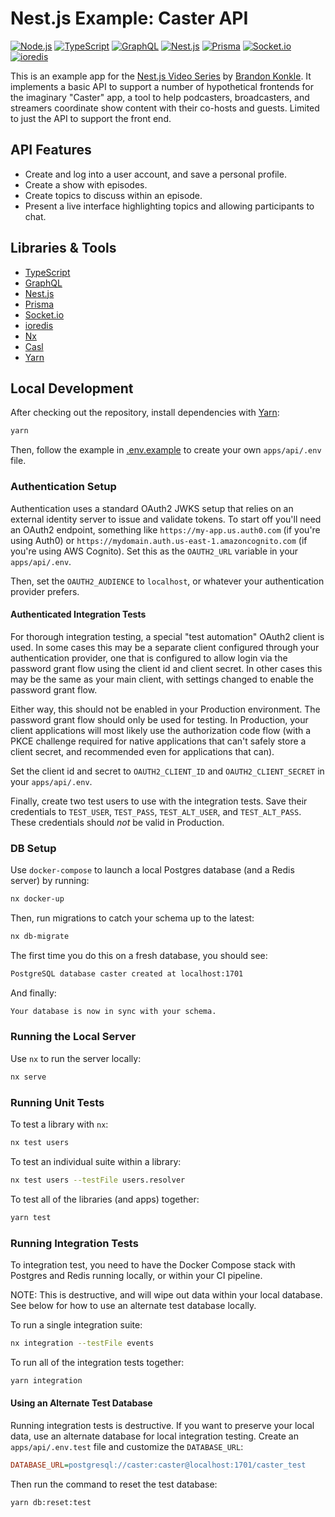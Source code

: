 # Nest.js Example: Caster API

[<img alt="Node.js" src="https://img.shields.io/badge/node-v14+-brightgreen?logo=node.js&style=flat" />](https://nodejs.org/en/)
[<img alt="TypeScript" src="https://img.shields.io/github/package-json/dependency-version/bkonkle/nestjs-example-caster-api/dev/typescript?logo=typescript&style=flat&color=3178c6" />](https://www.typescriptlang.org/)
[<img alt="GraphQL" src="https://img.shields.io/github/package-json/dependency-version/bkonkle/nestjs-example-caster-api/graphql?logo=graphql&style=flat&color=e10098" />](https://graphql.org/)
[<img alt="Nest.js" src="https://img.shields.io/github/package-json/dependency-version/bkonkle/nestjs-example-caster-api/@nestjs/core?logo=nestjs&style=flat&color=ea2845" />](https://nestjs.com/)
[<img alt="Prisma" src="https://img.shields.io/github/package-json/dependency-version/bkonkle/nestjs-example-caster-api/@prisma/client?logo=prisma&style=flat&color=38a169" />](https://www.prisma.io/)
[<img alt="Socket.io" src="https://img.shields.io/github/package-json/dependency-version/bkonkle/nestjs-example-caster-api/socket.io?logo=socket.io&style=flat&color=25c2a0" />]()
[<img alt="ioredis" src="https://img.shields.io/github/package-json/dependency-version/bkonkle/nestjs-example-caster-api/ioredis?logo=redis&style=flat&color=a51f17" />](https://github.com/luin/ioredis)

This is an example app for the [Nest.js Video Series](https://www.youtube.com/playlist?list=PLPBbm-mOByrQSs8WWN-yxkxcbE33-r1Vx) by [Brandon Konkle](https://github.com/bkonkle). It implements a basic API to support a number of hypothetical frontends for the imaginary "Caster" app, a tool to help podcasters, broadcasters, and streamers coordinate show content with their co-hosts and guests. Limited to just the API to support the front end.

## API Features

- Create and log into a user account, and save a personal profile.
- Create a show with episodes.
- Create topics to discuss within an episode.
- Present a live interface highlighting topics and allowing participants to chat.

## Libraries & Tools

- [TypeScript](https://www.typescriptlang.org/)
- [GraphQL](https://graphql.org/)
- [Nest.js](https://nestjs.com/)
- [Prisma](https://www.prisma.io/)
- [Socket.io](https://socket.io/)
- [ioredis](https://github.com/luin/ioredis)
- [Nx](https://nx.dev/)
- [Casl](https://casl.js.org/)
- [Yarn](https://yarnpkg.com/)

## Local Development

After checking out the repository, install dependencies with [Yarn](https://yarnpkg.com/):

```sh
yarn
```

Then, follow the example in [.env.example](apps/api/.env.example) to create your own `apps/api/.env` file.

### Authentication Setup

Authentication uses a standard OAuth2 JWKS setup that relies on an external identity server to issue and validate tokens. To start off you'll need an OAuth2 endpoint, something like `https://my-app.us.auth0.com` (if you're using Auth0) or `https://mydomain.auth.us-east-1.amazoncognito.com` (if you're using AWS Cognito). Set this as the `OAUTH2_URL` variable in your `apps/api/.env`.

Then, set the `OAUTH2_AUDIENCE` to `localhost`, or whatever your authentication provider prefers.

#### Authenticated Integration Tests

For thorough integration testing, a special "test automation" OAuth2 client is used. In some cases this may be a separate client configured through your authentication provider, one that is configured to allow login via the password grant flow using the client id and client secret. In other cases this may be the same as your main client, with settings changed to enable the password grant flow.

Either way, this should not be enabled in your Production environment. The password grant flow should only be used for testing. In Production, your client applications will most likely use the authorization code flow (with a PKCE challenge required for native applications that can't safely store a client secret, and recommended even for applications that can).

Set the client id and secret to `OAUTH2_CLIENT_ID` and `OAUTH2_CLIENT_SECRET` in your `apps/api/.env`.

Finally, create two test users to use with the integration tests. Save their credentials to `TEST_USER`, `TEST_PASS`, `TEST_ALT_USER`, and `TEST_ALT_PASS`. These credentials should _not_ be valid in Production.

### DB Setup

Use `docker-compose` to launch a local Postgres database (and a Redis server) by running:

```sh
nx docker-up
```

Then, run migrations to catch your schema up to the latest:

```sh
nx db-migrate
```

The first time you do this on a fresh database, you should see:

```sh
PostgreSQL database caster created at localhost:1701
```

And finally:

```sh
Your database is now in sync with your schema.
```

### Running the Local Server

Use `nx` to run the server locally:

```sh
nx serve
```

### Running Unit Tests

To test a library with `nx`:

```sh
nx test users
```

To test an individual suite within a library:

```sh
nx test users --testFile users.resolver
```

To test all of the libraries (and apps) together:

```sh
yarn test
```

### Running Integration Tests

To integration test, you need to have the Docker Compose stack with Postgres and Redis running locally, or within your CI pipeline.

NOTE: This is destructive, and will wipe out data within your local database. See below for how to use an alternate test database locally.

To run a single integration suite:

```sh
nx integration --testFile events
```

To run all of the integration tests together:

```sh
yarn integration
```

#### Using an Alternate Test Database

Running integration tests is destructive. If you want to preserve your local data, use an alternate database for local integration testing. Create an `apps/api/.env.test` file and customize the `DATABASE_URL`:

```ini
DATABASE_URL=postgresql://caster:caster@localhost:1701/caster_test
```

Then run the command to reset the test database:

```sh
yarn db:reset:test
```
